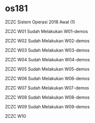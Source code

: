 # os181
ZCZC Sistem Operasi 2018 Awal (1)

ZCZC W01 Sudah Melakukan W01-demos

ZCZC W02 Sudah Melakukan W02-demos

ZCZC W03 Sudah Melakukan W03-demos

ZCZC W04 Sudah Melakukan W04-demos

ZCZC W05 Sudah Melakukan W05-demos

ZCZC W06 Sudah Melakukan W06-demos

ZCZC W07 Sudah Melakukan W07-demos

ZCZC W08 Sudah Melakukan W08-demos

ZCZC W09 Sudah Melakukan W09-demos

ZCZC W10
